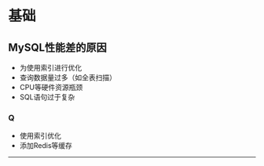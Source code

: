 # 基础
## MySQL性能差的原因
- 为使用索引进行优化
- 查询数据量过多（如全表扫描）
- CPU等硬件资源瓶颈
- SQL语句过于复杂
### Q 
- 使用索引优化
- 添加Redis等缓存
---
